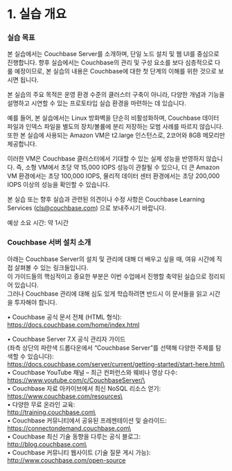 # 1. 실습 개요

### 실습 목표

본 실습에서는 Couchbase Server를 소개하며, 단일 노드 설치 및 웹 UI를 중심으로 진행합니다. 향후 실습에서는 Couchbase의 관리 및 구성 요소를 보다 심층적으로 다룰 예정이므로, 본 실습의 내용은 Couchbase에 대한 첫 단계의 이해를 위한 것으로 보시면 됩니다.

본 실습의 주요 목적은 운영 환경 수준의 클러스터 구축이 아니라, 다양한 개념과 기능을 설명하고 시연할 수 있는 프로토타입 실습 환경을 마련하는 데 있습니다.

예를 들어, 본 실습에서는 Linux 방화벽을 단순히 비활성화하며, Couchbase 데이터 파일과 인덱스 파일을 별도의 장치/볼륨에 분리 저장하는 모범 사례를 따르지 않습니다. 또한 본 실습에 사용되는 Amazon VM은 t2.large 인스턴스로, 2코어와 8GB 메모리만 제공합니다.

이러한 VM은 Couchbase 클러스터에서 기대할 수 있는 실제 성능을 반영하지 않습니다. 즉, 소형 VM에서 초당 약 15,000 IOPS 성능이 관찰될 수 있으나, 더 큰 Amazon VM 환경에서는 초당 100,000 IOPS, 물리적 데이터 센터 환경에서는 초당 200,000 IOPS 이상의 성능을 확인할 수 있습니다.

본 실습 또는 향후 실습과 관련된 의견이나 수정 사항은 Couchbase Learning Services (cls@couchbase.com) 으로 보내주시기 바랍니다.

예상 소요 시간: 약 1시간



### Couchbase 서버 설치 소개

아래는 Couchbase Server의 설치 및 관리에 대해 더 배우고 싶을 때, 여유 시간에 직접 살펴볼 수 있는 링크들입니다.\
이 가이드들의 핵심적이고 중요한 부분은 이번 수업에서 진행할 축약된 실습으로 정리되어 있습니다.\
그러나 Couchbase 관리에 대해 심도 있게 학습하려면 반드시 이 문서들을 읽고 시간을 투자해야 합니다.

• Couchbase 공식 문서 전체 (HTML 형식):\
https://docs.couchbase.com/home/index.html

• Couchbase Server 7.X 공식 관리자 가이드\
(좌측 상단의 파란색 드롭다운에서 “Couchbase Server”를 선택해 다양한 주제를 탐색할 수 있습니다):\
https://docs.couchbase.com/server/current/getting-started/start-here.html\
\
• Couchbase YouTube 채널 – 최근 컨퍼런스와 웨비나 영상 다수:\
https://www.youtube.com/c/CouchbaseServer/\
\
• Couchbase 자료 아카이브에서 최신 NoSQL 리소스 얻기:\
https://www.couchbase.com/resources\
\
• 다양한 무료 온라인 교육:\
http://training.couchbase.com\
\
• Couchbase 커뮤니티에서 공유된 프레젠테이션 및 슬라이드:\
https://connectondemand.couchbase.com\
\
• Couchbase 최신 기술 동향을 다루는 공식 블로그:\
http://blog.couchbase.com\
\
• Couchbase 커뮤니티 웹사이트 (기술 질문 게시 가능):\
http://www.couchbase.com/open-source
